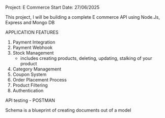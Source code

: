 Project: E Commerce
Start Date: 27/06/2025

This project, I will be building a complete E commerce API using Node.Js, Express and Mongo DB

APPLICATION FEATURES

1. Payment Integration
2. Payment Webhook
3. Stock Management
   - includes creating products, deleting, updating, stalking of your product
4. Category Management
5. Coupon System
6. Order Placement Process
7. Product Filtering
8. Authentication

API testing - POSTMAN

Schema is a blueprint of creating documents out of a model
